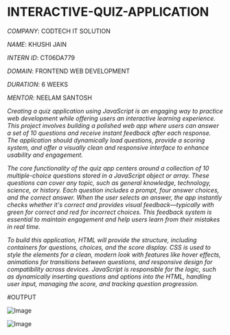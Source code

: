 # INTERACTIVE-QUIZ-APPLICATION

*COMPANY*: CODTECH IT SOLUTION

*NAME*: KHUSHI JAIN

*INTERN ID*: CT06DA779

*DOMAIN*: FRONTEND WEB DEVELOPMENT

*DURATION*: 6 WEEKS

*MENTOR*: NEELAM SANTOSH


*Creating a quiz application using JavaScript is an engaging way to practice web development while offering users an interactive learning experience. This project involves building a polished web app where users can answer a set of 10 questions and receive instant feedback after each response. The application should dynamically load questions, provide a scoring system, and offer a visually clean and responsive interface to enhance usability and engagement.*

*The core functionality of the quiz app centers around a collection of 10 multiple-choice questions stored in a JavaScript object or array. These questions can cover any topic, such as general knowledge, technology, science, or history. Each question includes a prompt, four answer choices, and the correct answer. When the user selects an answer, the app instantly checks whether it's correct and provides visual feedback—typically with green for correct and red for incorrect choices. This feedback system is essential to maintain engagement and help users learn from their mistakes in real time.*

*To build this application, HTML will provide the structure, including containers for questions, choices, and the score display. CSS is used to style the elements for a clean, modern look with features like hover effects, animations for transitions between questions, and responsive design for compatibility across devices. JavaScript is responsible for the logic, such as dynamically inserting questions and options into the HTML, handling user input, managing the score, and tracking question progression.*

#OUTPUT

![Image](https://github.com/user-attachments/assets/cf16ec6b-b887-412e-8339-f7606a165926)

![Image](https://github.com/user-attachments/assets/f1df751a-812b-4da9-a966-82403af13b76)
